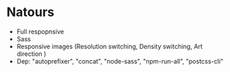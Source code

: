 # Natours
- Full respopnsive
- Sass
- Responsive images (Resolution switching, Density switching, Art direction )
- Dep: "autoprefixer", "concat", "node-sass", "npm-run-all", "postcss-cli"
